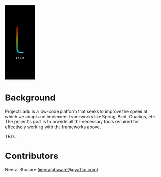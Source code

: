 ![Ladu](https://github.com/gyaltso/Ladu/blob/main/com.gyaltso.lcp.ladu/com.gyaltso.lcp.ladu.ui/icons/about/about.png)

# Background
Project Ladu is a low-code platform that seeks to improve the speed at which we adapt and implement frameworks like Spring-Boot, Quarkus, etc. The project's goal is to provide all the necessary tools required for effectively working with the frameworks above. 

TBD...

# Contributors
Neeraj Bhusare (neerajbhusare@gyaltso.com)


